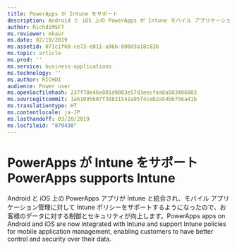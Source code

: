 ```yaml
---
title: PowerApps が Intune をサポート
description: Android と iOS 上の PowerApps が Intune モバイル アプリケーション管理をサポートするようになりました
author: RichdiMSFT
ms.reviewer: mkaur
ms.date: 02/19/2019
ms.assetid: 071c1f60-ce73-e811-a96b-000d3a18c83b
ms.topic: article
ms.prod: ''
ms.service: business-applications
ms.technology: ''
ms.author: RICHDI
audience: Power user
ms.openlocfilehash: 237f70e46e881d0803e57d3eecfea8a503486803
ms.sourcegitcommit: 1a61095607f38831541a95f4ceb2a54bb756a41b
ms.translationtype: HT
ms.contentlocale: ja-JP
ms.lasthandoff: 03/20/2019
ms.locfileid: "879438"
---
```

# <a name="powerapps-supports-intune"></a><span data-ttu-id="f8150-103">PowerApps が Intune をサポート</span><span class="sxs-lookup"><span data-stu-id="f8150-103">PowerApps supports Intune</span></span>




<span data-ttu-id="f8150-104">Android と iOS 上の PowerApps アプリが Intune と統合され、モバイル アプリケーション管理に対して Intune ポリシーをサポートするようになったので、お客様のデータに対する制御とセキュリティが向上します。</span><span class="sxs-lookup"><span data-stu-id="f8150-104">PowerApps apps on Android and iOS are now integrated with Intune and support Intune policies for mobile application management, enabling customers to have better control and security over their data.</span></span>